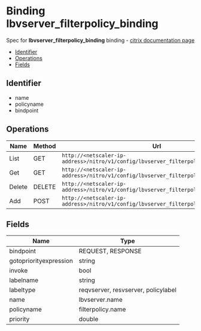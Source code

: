 # Binding lbvserver_filterpolicy_binding

Spec for **lbvserver_filterpolicy_binding** binding - [citrix documentation page](https://developer-docs.citrix.com/projects/netscaler-nitro-api/en/12.0/configuration/load-balancing/lbvserver_filterpolicy_binding/lbvserver_filterpolicy_binding/)

- [Identifier](#identifier)
- [Operations](#operations)
- [Fields](#fields)

## Identifier

- name
- policyname
- bindpoint

## Operations

| Name | Method | Url |
|----|----|----|
| List | GET | `http://<netscaler-ip-address>/nitro/v1/config/lbvserver_filterpolicy_binding` |
| Get | GET | `http://<netscaler-ip-address>/nitro/v1/config/lbvserver_filterpolicy_binding/<name>` |
| Delete | DELETE | `http://<netscaler-ip-address>/nitro/v1/config/lbvserver_filterpolicy_binding/<name>` |
| Add | POST | `http://<netscaler-ip-address>/nitro/v1/config/lbvserver_filterpolicy_binding` |

## Fields

| Name | Type |
|----|----|
| bindpoint | REQUEST, RESPONSE |
| gotopriorityexpression | string |
| invoke | bool |
| labelname | string |
| labeltype | reqvserver, resvserver, policylabel |
| name | lbvserver.name |
| policyname | filterpolicy.name |
| priority | double |

